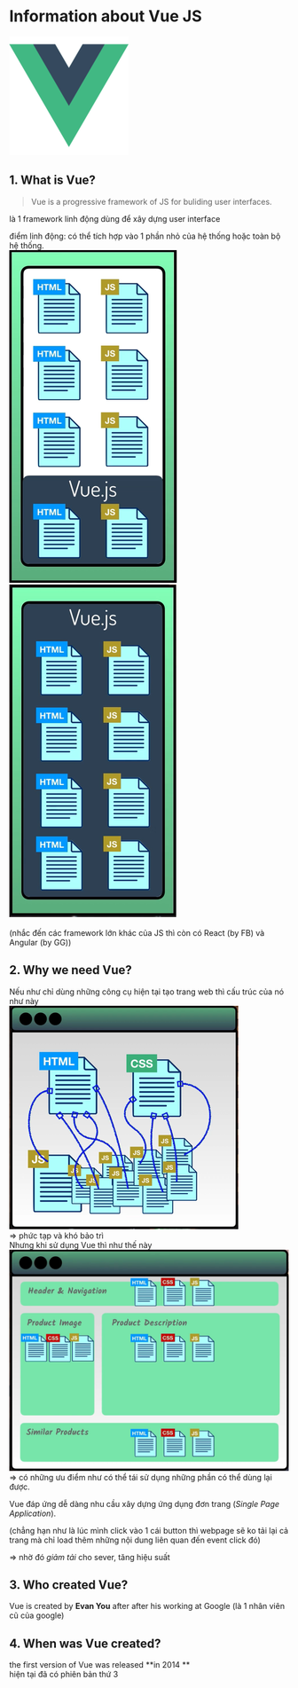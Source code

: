 # Information about **Vue JS**
![](./Vue.png)
## 1. **What** is Vue?
>Vue is a progressive framework of JS for buliding user interfaces.

là 1 framework linh động dùng để xây dựng user interface

điểm linh động: có thể tích hợp vào 1 phần nhỏ của hệ thống hoặc toàn bộ hệ thống.
<br>
![](./onePart.png) ![](./entire.png)
<br>
<br>(nhắc đến các framework lớn khác của JS thì còn có React (by FB) và Angular (by GG))
## 2.  **Why** we need Vue?

Nếu như chỉ dùng những công cụ hiện tại tạo trang web thì cấu trúc của nó như này
<br>
![](./withoutVue.png)
<br>
=> phức tạp và khó bảo trì
<br>
Nhưng khi sử dụng Vue thì như thế này 
<br>
![](./withVue.png)
<br>
=> có những ưu điểm như có thể tái sử dụng những phần có thể dùng lại được.

Vue đáp ứng dễ dàng nhu cầu xây dựng ứng dụng đơn trang (*Single Page Application*).<br>

(chẳng hạn như là lúc mình click vào 1 cái button thì webpage sẽ ko tải lại cả trang mà chỉ load thêm những nội dung liên quan đến event click đó)

=> nhờ đó *giảm tải* cho sever, tăng hiệu suất

## 3. **Who** created Vue? 

Vue is created by **Evan You** after after his working at Google (là 1 nhân viên cũ của google)

## 4. **When** was Vue created?

the first version of Vue was released **in 2014 **
<br>hiện tại đã có phiên bản thứ 3





